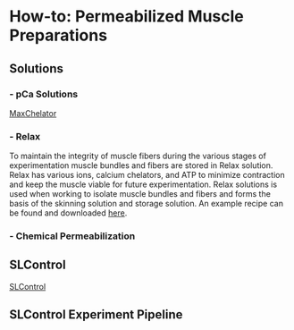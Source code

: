 # How-to: Permeabilized Muscle Preparations
## Solutions
### - pCa Solutions
[MaxChelator](https://somapp.ucdmc.ucdavis.edu/pharmacology/bers/maxchelator/)
### - Relax
To maintain the integrity of muscle fibers during the various stages of experimentation muscle bundles and fibers are stored in Relax solution. Relax has various ions, calcium chelators, and ATP to minimize contraction and keep the muscle viable for future experimentation. Relax solutions is used when working to isolate muscle bundles and fibers and forms the basis of the skinning solution and storage solution. An example recipe can be found and downloaded [here](https://github.com/Campbell-Muscle-Lab/How-to_Permeabilized_Muscle_Preparations/tree/main/Solutions/Relax).
### - Chemical Permeabilization
## SLControl
[SLControl](http://www.uky.edu/~kscamp3/SLControl/)
## SLControl Experiment Pipeline
